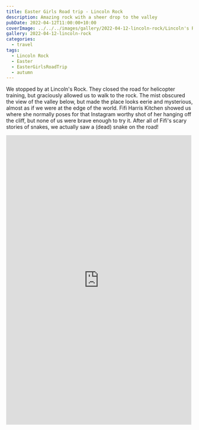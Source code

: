 ```yaml
---
title: Easter Girls Road trip - Lincoln Rock
description: Amazing rock with a sheer drop to the valley
pubDate: 2022-04-12T11:00:00+10:00
coverImage: ../../../images/gallery/2022-04-12-lincoln-rock/Lincoln's Rock.jpeg
gallery: 2022-04-12-lincoln-rock
categories:
  - travel
tags:
  - Lincoln Rock
  - Easter
  - EasterGirlsRoadTrip
  - autumn
---
```


We stopped by at Lincoln's Rock. They closed the road for helicopter training, but graciously allowed us to walk to the rock. The mist obscured the view of the valley below, but made the place looks eerie and mysterious, almost as if we were at the edge of the world. Fifi Harris Kitchen showed us where she normally poses for that Instagram worthy shot of her hanging off the cliff, but none of us were brave enough to try it. After all of Fifi's scary stories of snakes, we actually saw a (dead) snake on the road!

<iframe src="https://www.facebook.com/plugins/post.php?href=https%3A%2F%2Fwww.facebook.com%2Fchris1.tham%2Fposts%2Fpfbid02uJs4oQPCAAdeEDbXytxQVRNCLUdoWN6wMVHxRrTYVqgLPVdEcwckN1yKv5BkYer3l&show_text=true&width=500" width="500" height="781" style="border:none;overflow:hidden" scrolling="no" frameborder="0" allowfullscreen="true" allow="autoplay; clipboard-write; encrypted-media; picture-in-picture; web-share"></iframe>
